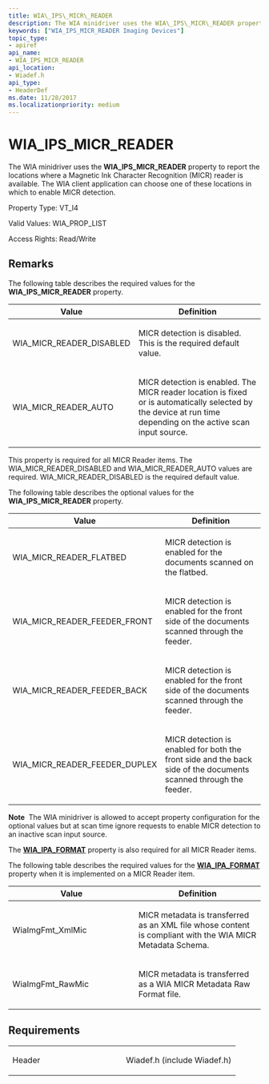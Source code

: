 ```yaml
---
title: WIA\_IPS\_MICR\_READER
description: The WIA minidriver uses the WIA\_IPS\_MICR\_READER property to report the locations where a Magnetic Ink Character Recognition (MICR) reader is available. The WIA client application can choose one of these locations in which to enable MICR detection.
keywords: ["WIA_IPS_MICR_READER Imaging Devices"]
topic_type:
- apiref
api_name:
- WIA_IPS_MICR_READER
api_location:
- Wiadef.h
api_type:
- HeaderDef
ms.date: 11/28/2017
ms.localizationpriority: medium
---
```


# WIA\_IPS\_MICR\_READER


The WIA minidriver uses the **WIA\_IPS\_MICR\_READER** property to report the locations where a Magnetic Ink Character Recognition (MICR) reader is available. The WIA client application can choose one of these locations in which to enable MICR detection.




Property Type: VT\_I4

Valid Values: WIA\_PROP\_LIST

Access Rights: Read/Write

Remarks
-------

The following table describes the required values for the **WIA\_IPS\_MICR\_READER** property.

<table>
<colgroup>
<col width="50%" />
<col width="50%" />
</colgroup>
<thead>
<tr class="header">
<th>Value</th>
<th>Definition</th>
</tr>
</thead>
<tbody>
<tr class="odd">
<td><p>WIA_MICR_READER_DISABLED</p></td>
<td><p>MICR detection is disabled. This is the required default value.</p></td>
</tr>
<tr class="even">
<td><p>WIA_MICR_READER_AUTO</p></td>
<td><p>MICR detection is enabled. The MICR reader location is fixed or is automatically selected by the device at run time depending on the active scan input source.</p></td>
</tr>
</tbody>
</table>

 

This property is required for all MICR Reader items. The WIA\_MICR\_READER\_DISABLED and WIA\_MICR\_READER\_AUTO values are required. WIA\_MICR\_READER\_DISABLED is the required default value.

The following table describes the optional values for the **WIA\_IPS\_MICR\_READER** property.

<table>
<colgroup>
<col width="50%" />
<col width="50%" />
</colgroup>
<thead>
<tr class="header">
<th>Value</th>
<th>Definition</th>
</tr>
</thead>
<tbody>
<tr class="odd">
<td><p>WIA_MICR_READER_FLATBED</p></td>
<td><p>MICR detection is enabled for the documents scanned on the flatbed.</p></td>
</tr>
<tr class="even">
<td><p>WIA_MICR_READER_FEEDER_FRONT</p></td>
<td><p>MICR detection is enabled for the front side of the documents scanned through the feeder.</p></td>
</tr>
<tr class="odd">
<td><p>WIA_MICR_READER_FEEDER_BACK</p></td>
<td><p>MICR detection is enabled for the front side of the documents scanned through the feeder.</p></td>
</tr>
<tr class="even">
<td><p>WIA_MICR_READER_FEEDER_DUPLEX</p></td>
<td><p>MICR detection is enabled for both the front side and the back side of the documents scanned through the feeder.</p></td>
</tr>
</tbody>
</table>

 

**Note**  The WIA minidriver is allowed to accept property configuration for the optional values but at scan time ignore requests to enable MICR detection to an inactive scan input source.

 

The [**WIA\_IPA\_FORMAT**](wia-ipa-format.md) property is also required for all MICR Reader items.

The following table describes the required values for the [**WIA\_IPA\_FORMAT**](wia-ipa-format.md) property when it is implemented on a MICR Reader item.

<table>
<colgroup>
<col width="50%" />
<col width="50%" />
</colgroup>
<thead>
<tr class="header">
<th>Value</th>
<th>Definition</th>
</tr>
</thead>
<tbody>
<tr class="odd">
<td><p>WiaImgFmt_XmlMic</p></td>
<td><p>MICR metadata is transferred as an XML file whose content is compliant with the WIA MICR Metadata Schema.</p></td>
</tr>
<tr class="even">
<td><p>WiaImgFmt_RawMic</p></td>
<td><p>MICR metadata is transferred as a WIA MICR Metadata Raw Format file.</p></td>
</tr>
</tbody>
</table>

 

Requirements
------------

<table>
<colgroup>
<col width="50%" />
<col width="50%" />
</colgroup>
<tbody>
<tr class="odd">
<td><p>Header</p></td>
<td>Wiadef.h (include Wiadef.h)</td>
</tr>
</tbody>
</table>

 

 





